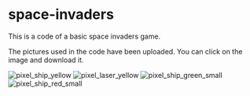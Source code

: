 # space-invaders
This is a code of a basic space invaders game.

The pictures used in the code have been uploaded. You can click on the image and download it.

![pixel_ship_yellow](https://user-images.githubusercontent.com/73326725/103850827-4f5e5780-50ce-11eb-8bea-e4810e192414.png)
![pixel_laser_yellow](https://user-images.githubusercontent.com/73326725/103850831-4ff6ee00-50ce-11eb-8daa-d989e3b927ff.png)
![pixel_ship_green_small](https://user-images.githubusercontent.com/73326725/103850834-508f8480-50ce-11eb-8238-999e5d90eeb2.png)
![pixel_ship_red_small](https://user-images.githubusercontent.com/73326725/103850835-51281b00-50ce-11eb-9720-ca46cee9ba01.png)
